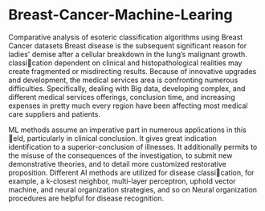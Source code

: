 # Breast-Cancer-Machine-Learing
Comparative analysis of esoteric classification algorithms using Breast Cancer datasets
Breast disease is the subsequent significant reason for ladies' demise after a cellular breakdown
in the lung’s malignant growth. classication dependent on clinical and histopathological
realities may create fragmented or misdirecting results. Because of innovative upgrades and
development, the medical services area is confronting numerous difficulties. Specifically,
dealing with Big data, developing complex, and different medical services offerings, conclusion
time, and increasing expenses in pretty much every region have been affecting most medical care
suppliers and patients.

ML methods assume an imperative part in numerous applications in this eld, particularly in
clinical conclusion. It gives great indication identification to a superior-conclusion of illnesses. It
additionally permits to the misuse of the consequences of the investigation, to submit new
demonstrative theories, and to detail more customized restorative proposition. Different AI
methods are utilized for disease classication, for example, a k-closest neighbor, multi-layer
perceptron, uphold vector machine, and neural organization strategies, and so on Neural
organization procedures are helpful for disease recognition.
